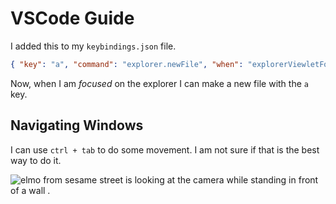 # VSCode Guide

I added this to my `keybindings.json` file.

```json
{ "key": "a", "command": "explorer.newFile", "when": "explorerViewletFocus" }
```

Now, when I am _focused_ on the explorer I can make a new file with the `a` key.

## Navigating Windows

I can use `ctrl + tab` to do some movement. I am not sure if that is the best way to do it.

![elmo from sesame street is looking at the camera while standing in front of a wall .](https://media.tenor.com/RYvCCepol0gAAAAC/elmo-shrug.gif)
